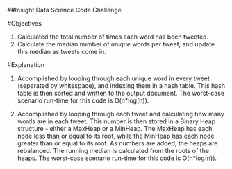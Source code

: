 ##Insight Data Science Code Challenge

#Objectives

1. Calculated the total number of times each word has been tweeted.
2. Calculate the median number of *unique* words per tweet, and update this median as tweets come in.

#Explanation

1. Accomplished by looping through each unique word in every tweet (separated by whitespace), and indexing them in a hash table. This hash table is then sorted and written to the output document. The worst-case scenario run-time for this code is O(n*log(n)).

2. Accomplished by looping through each tweet and calculating how many words are in each tweet. This number is then stored in a Binary Heap structure - either a MaxHeap or a MinHeap. The MaxHeap has each node less than or equal to its root, while the MinHeap has each node greater than or equal to its root. As numbers are added, the heaps are rebalanced. The running median is calculated from the roots of the heaps. The worst-case scenario run-time for this code is O(n*log(n)).